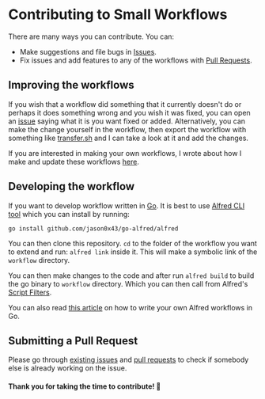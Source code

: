 # Contributing to Small Workflows
There are many ways you can contribute. You can:
- Make suggestions and file bugs in [Issues](../../issues/).
- Fix issues and add features to any of the workflows with [Pull Requests](../../pulls/).

## Improving the workflows
If you wish that a workflow did something that it currently doesn't do or perhaps it does something wrong and you wish it was fixed, you can open an [issue](../../issues/new) saying what it is you want fixed or added. Alternatively, you can make the change yourself in the workflow, then export the workflow with something like [transfer.sh](https://transfer.sh) and I can take a look at it and add the changes.

If you are interested in making your own workflows, I wrote about how I make and update these workflows [here](https://wiki.nikitavoloboev.xyz/macOS/apps/alfred/making-workflows.html).

## Developing the workflow
If you want to develop workflow written in [Go](https://golang.org/). It is best to use [Alfred CLI tool](https://godoc.org/github.com/jason0x43/go-alfred/alfred) which you can install by running:

`go install github.com/jason0x43/go-alfred/alfred`

You can then clone this repository. `cd` to the folder of the workflow you want to extend and run: `alfred link` inside it. This will make a symbolic link of the `workflow` directory.

You can then make changes to the code and after run `alfred build` to build the go binary to `workflow` directory. Which you can then call from Alfred's [Script Filters](https://www.alfredapp.com/help/workflows/inputs/script-filter/).

You can also read [this article](https://medium.com/@NikitaVoloboev/writing-alfred-workflows-in-go-2a44f62dc432) on how to write your own Alfred workflows in Go.

## Submitting a Pull Request
Please go through [existing issues](../../issues/) and [pull requests](../../pulls/) to check if somebody else is already working on the issue.

#### Thank you for taking the time to contribute! 💜